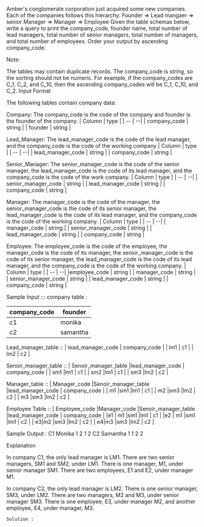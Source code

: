 Amber's conglomerate corporation just acquired some new companies. Each of the companies follows  this hierarchy:
Founder => Lead mangaer => senior Manager => Manager => Employee
Given the table schemas below, write a query to print the company_code, founder name, total number of lead managers, 
total number of senior managers, total number of managers, and total number of employees. Order your output by ascending company_code.

Note:

The tables may contain duplicate records.
The company_code is string, so the sorting should not be numeric. For example, if the company_codes are C_1, C_2, and C_10, then the ascending 
company_codes will be C_1, C_10, and C_2.
Input Format

The following tables contain company data:

Company: The company_code is the code of the company and founder is the founder of the company.
| Column | type |
| -- | --|
| company_code | string |
| founder | string |

Lead_Manager: The lead_manager_code is the code of the lead manager, and the company_code is the code of the working company
| Column | type |
| -- | --|
| lead_manager_code | string |
| company_code | string |

Senior_Manager: The senior_manager_code is the code of the senior manager, the lead_manager_code is the code of its lead manager, and the company_code is the code
of the work company.
| Column | type |
| -- | --|
| senior_manager_code | string |
| lead_manager_code | string |
| company_code | string |

Manager: The manager_code is the code of the manager, the senior_manager_code is the code of its senior manager, the lead_manager_code is the code of its lead manager,
and the company_code is the code of the working company.
| Column | type |
| -- | --|
| manager_code | string |
| senior_manager_code | string |
| lead_manager_code | string |
| company_code | string |

Employee: The employee_code is the code of the employee, the manager_code is the code of its manager, the senior_manager_code is the code of its senior manager, the
lead_manager_code is the code of its lead manager, and the company_code is the code of the working company.
| Column | type |
| -- | --|
|employee_code | string |
| manager_code | string |
| senior_manager_code | string |
| lead_manager_code | string |
| company_code | string |

Sample Input :::
company table :

| company_code|  founder |
| -- | --|
| c1 | monika|
| c2 | samantha |

Lead_manager_table ::
| lead_manager_code | company_code |
| lm1 | c1 |
| lm2 | c2 |

Senoir_manager_table ::
| Senoir_manager_table |lead_manager_code | company_code |
| sm1 |lm1 | c1 |
| sm2 |lm1 | c1 |
| sm3 |lm2 | c2 |

Manager_table ::
| Manager_code |Senoir_manager_table |lead_manager_code | company_code |
| m1 |sm1 |lm1 | c1 |
| m2 |sm3 |lm2 | c2 |
| m3 |sm3 |lm2 | c2 |

Employee Table ::
| Employee_code |Manager_code |Senoir_manager_table |lead_manager_code | company_code |
|e1 | m1 |sm1 |lm1 | c1 |
|e2 | m1 |sm1 |lm1 | c2 |
| e3|m2 |sm3 |lm2 | c2 |
| e4|m3 |sm3 |lm2 | c2 |

Sample Output :
C1 Monika 1 2 1 2
C2 Samantha 1 1 2 2

Explanation

In company C1, the only lead manager is LM1. There are two senior managers, SM1 and SM2, under LM1. There is one manager, M1, 
under senior manager SM1. There are two employees, E1 and E2, under manager M1.

In company C2, the only lead manager is LM2. There is one senior manager, SM3, under LM2. There are two managers, M2 and M3, 
under senior manager SM3. There is one employee, E3, under manager M2, and another employee, E4, under manager, M3.

    Solution : 

